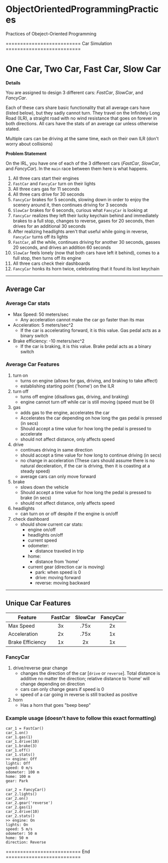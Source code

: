 # ObjectOrientedProgrammingPractices
Practices of Obeject-Oriented Programming

========================== Car Simulation ==========================
# One Car, Two Car, Fast Car, Slow Car

__Details__

You are assigned to design 3 different cars: _FastCar_, _SlowCar_, and _FancyCar_.

Each of these cars share basic functionality that all average cars have (listed below), but they sadly cannot turn.
They travel on the Infinitely Long Road (ILR), a straight road with no wind resistance that goes on forever in both directions.
All cars have the stats of an average car unless otherwise stated.

Multiple cars can be driving at the same time, each on their own ILR (don't worry about collisions)

__Problem Statement__

On the IRL, you have one of each of the 3 different cars (_FastCar_, _SlowCar_, and _FancyCar_).  In the `main` race between them here is what happens.

1. All three cars start their engines
2. `FastCar` and `FancyCar` turn on their lights
3. All three cars gas for 11 seconds
4. All three cars drive for 30 seconds
5. `FancyCar` brakes for 5 seconds, slowing down in order to enjoy the scenery around it, then continues driving for 3 seconds
6. `SlowCar` brakes for 6 seconds, curious what `FancyCar` is looking at
7. `FancyCar` realizes they left their lucky keychain behind and immediately brakes to a full stop, changes to reverse, gases for 20 seconds, then drives for an additional 30 seconds
8. After realizing headlights aren't that useful while going in reverse, `FancyCar` turns off its lights
9. `FastCar`, all the while, continues driving for another 30 seconds, gasses 20 seconds, and drives an addition 60 seconds
10. `SlowCar` feels lonely (now that both cars have left it behind), comes to a full stop, then turns off its engine
11. All three cars check their dashboards
12. `FancyCar` honks its horn twice, celebrating that it found its lost keychain

---
## Average Car
### Average Car stats

- Max Speed: 50 meters/sec
  - Any acceleration cannot make the car go faster than its max
- Acceleration: 5 meters/sec^2
  - If the car is accelerating forward, it is this value. Gas pedal acts as a binary switch
- Brake efficiency: -10 meters/sec^2
  - If the car is braking, it is this value. Brake pedal acts as a binary switch

### Average Car Features

1. turn on
   - turns on engine (allows for gas, driving, and braking to take affect)
   - establishing starting point ('home') on the ILR
2. turn off
   - turns off engine (disallows gas, driving, and braking)
   - engine cannot turn off while car is still moving (speed must be 0)
3. gas
   - adds gas to the engine, accelerates the car
   - Accelerates the car depending on how long the gas pedal is pressed (in secs)
   - Should accept a time value for how long the pedal is pressed to accelerate
   - should not affect distance, only affects speed
4. drive
   - continues driving in same direction
   - should accept a time value for how long to continue driving (in secs)
   - no change in acceleration (These cars should assume there is no natural deceleration, if the car is driving, then it is coasting at a steady speed)
   - average cars can only move forward
5. brake
   - slows down the vehicle
   - Should accept a time value for how long the pedal is pressed to brake (in secs)
   - should not affect distance, only affects speed
6. headlights
   - can turn on or off despite if the engine is on/off
7. check dashboard
   - should show current car stats:
     - engine on/off
     - headlights on/off
     - current speed
     - odometer:
       - distance traveled in trip
     - home:
       - distance from 'home'
     - current gear (direction car is moving)
       - park: when speed is 0
       - drive: moving forward
       - reverse: moving backward
---

## Unique Car Features

| Feature          | FastCar | SlowCar | FancyCar |
| ---------------- | :-----: | :-----: | :------: |
| Max Speed        |   3x    |  .75x   |    2x    |
| Acceleration     |   2x    |  .75x   |    1x    |
| Brake Efficiency |   1x    |   2x    |    1x    |

### FancyCar

1. drive/reverse gear change
   - changes the direction of the car [`drive` or `reverse`]. Total distance is additive no matter the direction; relative distance to 'home' will change depending on direction
   - cars can only change gears if speed is 0
   - speed of a car going in reverse is still tracked as positive
2. horn
   - Has a horn that goes "beep beep"

### Example usage (doesn't have to follow this exact formatting)

```
car_1 = FastCar()
car_1.on()
car_1.gas(1)
car_1.drive(10)
car_1.brake(3)
car_1.off()
car_1.stats()
>> engine: Off
lights: Off
speed: 0 m/s
odometer: 100 m
home: 100 m
gear: Park
```

```
car_2 = FancyCar()
car_2.lights()
car_2.on()
car_2.gear('reverse')
car_2.gas(1)
car_2.drive(10)
car_2.stats()
>> engine: On
lights: On
speed: 5 m/s
odometer: 50 m
home: 50 m
direction: Reverse
```

========================== End ==========================
